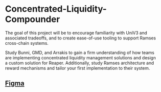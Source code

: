 # Concentrated-Liquidity-Compounder

The goal of this project will be to encourage familiarity with UniV3 and associated tradeoffs, and to create ease-of-use tooling to support Ramses cross-chain systems.

Study Bunni, GMD, and Arrakis to gain a firm understanding of how teams are implementing concentrated liquidity management solutions and design a custom solution for Reaper. Additionally, study Ramses architecture and reward mechanisms and tailor your first implementation to their system.

## [Figma](https://www.figma.com/file/IaazcduwqGYMsYnXojad8C/concentrated-liquidity-compounder?type=whiteboard&node-id=0%3A1&t=9MaBaxDxao0TTaHv-1)
